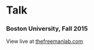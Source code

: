 # Talk

### Boston University, Fall 2015

View live at [thefreemanlab.com](http://thefreemanlab.com/talk-bu-fall-2015)
